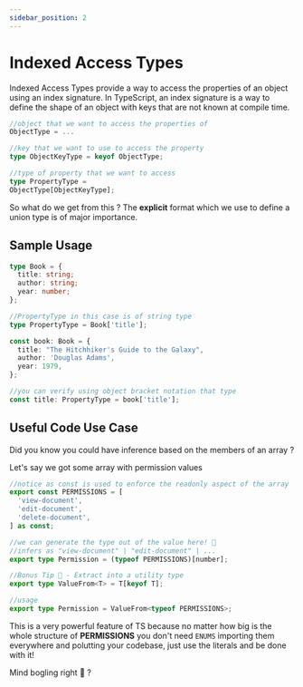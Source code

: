 ```yaml
---
sidebar_position: 2
---
```


# Indexed Access Types

Indexed Access Types provide a way to access the properties of an object using an index signature. In TypeScript, an index signature is a way to define the shape of an object with keys that are not known at compile time.

```typescript
//object that we want to access the properties of
ObjectType = ...

//key that we want to use to access the property
type ObjectKeyType = keyof ObjectType;

//type of property that we want to access
type PropertyType =
ObjectType[ObjectKeyType];
```

So what do we get from this ? The **explicit** format which we use to define a union type is of major importance.

## Sample Usage

```typescript
type Book = {
  title: string;
  author: string;
  year: number;
};

//PropertyType in this case is of string type
type PropertyType = Book['title'];

const book: Book = {
  title: "The Hitchhiker's Guide to the Galaxy",
  author: 'Douglas Adams',
  year: 1979,
};

//you can verify using object bracket notation that type
const title: PropertyType = book['title'];
```

## Useful Code Use Case

Did you know you could have inference based on the members of an array ?

Let's say we got some array with permission values

```typescript
//notice as const is used to enforce the readonly aspect of the array
export const PERMISSIONS = [
  'view-document',
  'edit-document',
  'delete-document',
] as const;

//we can generate the type out of the value here! 🚀
//infers as "view-document" | "edit-document" | ...
export type Permission = (typeof PERMISSIONS)[number];

//Bonus Tip 🚀 - Extract into a utility type
export type ValueFrom<T> = T[keyof T];

//usage
export type Permission = ValueFrom<typeof PERMISSIONS>;
```

This is a very powerful feature of TS because no matter how big is the whole structure of **PERMISSIONS** you don't need `ENUMS` importing them everywhere and polutting your codebase, just use the literals and be done with it!

Mind bogling right 🤯 ?
